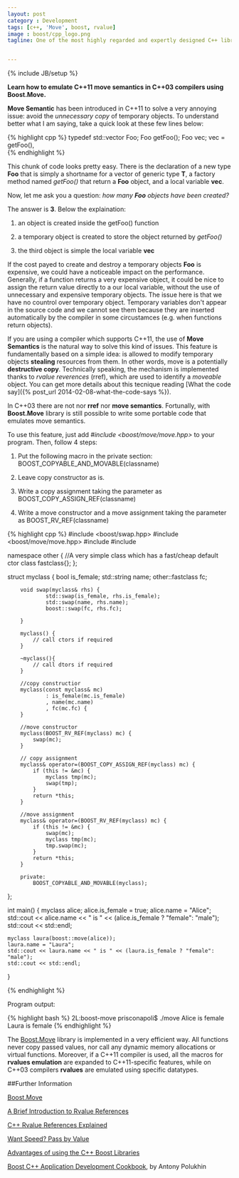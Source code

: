 ```yaml
---
layout: post
category : Development
tags: [c++, 'Move', boost, rvalue]
image : boost/cpp_logo.png
tagline: One of the most highly regarded and expertly designed C++ library projects in the world - H.Sutter and A.Alexandrescu, C++ Coding Standards


---
```

{% include JB/setup %}

**Learn how to emulate C++11 move semantics in C++03 compilers using Boost.Move.**

<!--more-->

**Move Semantic** has been introduced in C++11 to solve a very annoying issue: avoid the *unnecessary copy* of temporary objects. To understand better what I am saying, take a quick look at these few lines below:

{% highlight cpp %}
typedef std::vector<T> Foo;
Foo getFoo();
Foo vec;
vec = getFoo(),    
{% endhighlight %}

This chunk of code looks pretty easy. There is the declaration of a new type **Foo** that is simply a shortname for a vector of  generic type **T**, a factory method named *getFoo()* that return a **Foo** object, and a local variable **vec**.

Now, let me ask you a question: *how many **Foo** objects have been created?*

The answer is **3**. Below the explaination:

1. an object is created inside the getFoo() function

2. a temporary object is created to store the object returned by *getFoo()*

3. the third object is simple the local variable **vec** 

If the cost payed to create and destroy a temporary objects **Foo** is expensive, we could have a noticeable impact on the performance. Generally, if a function returns a very expensive object, it could be nice to assign the return value directly to a our local variable, without the use of unnecessary and expensive temporary objects. 
The issue here is that we have no countrol over temporary object. Temporary variables don't appear in the source code and we cannot see them because they are inserted automatically by the compiler in some circustamces (e.g. when functions return objects).

If you are using a compiler which supports C++11, the use of **Move Semantics** is the natural way to solve this kind of issues. This feature is fundamentally based on a simple idea: is allowed to modify temporary objects **stealing** resources from them. In other words, move is a potentially **destructive copy**. Technically speaking, the mechanism is implemented thanks to *rvalue reverences* (rref),  which are used to identify a *moveable* object. You can get more details about this tecnique reading [What the code say]({% post_url 2014-02-08-what-the-code-says %}).

In C++03 there are not nor **rref** nor **move semantics**. Fortunally, with **Boost.Move** library is still possible to write some portable code that emulates move semantics.

To use this feature, just add *#include <boost/move/move.hpp>* to your program. Then, follow 4 steps:

1. Put the following macro in the private section: BOOST_COPYABLE_AND_MOVABLE(classname)

2. Leave copy constructor as is.

3. Write a copy assignment taking the parameter as BOOST_COPY_ASSIGN_REF(classname)

4. Write a move constructor and a move assignment taking the parameter as BOOST_RV_REF(classname)

{% highlight cpp %}
#include <boost/swap.hpp>
#include <boost/move/move.hpp>
#include <string>
#include <iostream>

namespace other {
    //A very simple class which has a fast/cheap default ctor
    class fastclass{};
};

struct myclass {
        bool is_female;
        std::string name;
        other::fastclass fc;

        void swap(myclass& rhs) {
                std::swap(is_female, rhs.is_female);
                std::swap(name, rhs.name);
                boost::swap(fc, rhs.fc);

        }

        myclass() {
            // call ctors if required
        }

        ~myclass(){
            // call dtors if required
        }

        //copy constructior
        myclass(const myclass& mc)
                : is_female(mc.is_female)
                , name(mc.name)
                , fc(mc.fc) {
        }

        //move constructor
        myclass(BOOST_RV_REF(myclass) mc) {
            swap(mc);
        }

        // copy assignment
        myclass& operator=(BOOST_COPY_ASSIGN_REF(myclass) mc) {
            if (this != &mc) {
                myclass tmp(mc);
                swap(tmp);
            }
            return *this;
        }

        //move assignment
        myclass& operator=(BOOST_RV_REF(myclass) mc) {
            if (this != &mc) {
                swap(mc);
                myclass tmp(mc);
                tmp.swap(mc);
            }
            return *this;
        }

        private:
            BOOST_COPYABLE_AND_MOVABLE(myclass);
};

int main()
{
    myclass alice;
    alice.is_female = true;
    alice.name = "Alice";
    std::cout << alice.name << " is " << (alice.is_female ? "female": "male");
    std::cout << std::endl;

    myclass laura(boost::move(alice));
    laura.name = "Laura";
    std::cout << laura.name << " is " << (laura.is_female ? "female": "male");
    std::cout << std::endl;
}

{% endhighlight %}

Program output:

{% highlight bash %}
2L:boost-move prisconapoli$ ./move
Alice is female
Laura is female
{% endhighlight %}

The [Boost.Move](http://www.boost.org/doc/libs/1_57_0/doc/html/move.html) library is implemented in a very efficient way. All functions never copy passed values, nor call any dynamic memory allocations or virtual functions.
Moreover, if a C++11 compiler is used, all the macros for **rvalues emulation** are expanded to C++11-specific features, while on C++03 compilers **rvalues** are emulated using specific datatypes.


##Further Information

[Boost.Move](http://www.boost.org/doc/libs/1_57_0/doc/html/move.html)

[A Brief Introduction to Rvalue References](http://www.artima.com/cppsource/rvalue.html)

[C++ Rvalue References Explained](http://thbecker.net/articles/rvalue_references/section_01.html)

[Want Speed? Pass by Value](http://cpp-next.com/archive/2009/08/want-speed-pass-by-value/)

[Advantages of using the C++ Boost Libraries](http://stackoverflow.com/questions/125580/what-are-the-advantages-of-using-the-c-boost-libraries)

[Boost C++ Application Development Cookbook](https://www.packtpub.com/application-development/boost-c-application-development-cookbook), by Antony Polukhin


